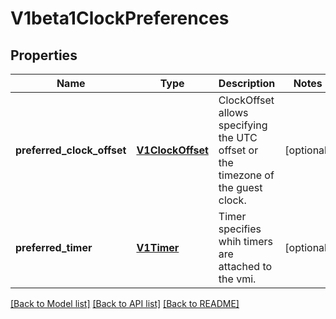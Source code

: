 # V1beta1ClockPreferences

## Properties
Name | Type | Description | Notes
------------ | ------------- | ------------- | -------------
**preferred_clock_offset** | [**V1ClockOffset**](V1ClockOffset.md) | ClockOffset allows specifying the UTC offset or the timezone of the guest clock. | [optional] 
**preferred_timer** | [**V1Timer**](V1Timer.md) | Timer specifies whih timers are attached to the vmi. | [optional] 

[[Back to Model list]](../README.md#documentation-for-models) [[Back to API list]](../README.md#documentation-for-api-endpoints) [[Back to README]](../README.md)


